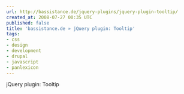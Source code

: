 ```yaml
---
url: http://bassistance.de/jquery-plugins/jquery-plugin-tooltip/
created_at: 2008-07-27 00:35 UTC
published: false
title: 'bassistance.de » jQuery plugin: Tooltip'
tags:
- css
- design
- development
- drupal
- javascript
- panlexicon
---
```


jQuery plugin: Tooltip
